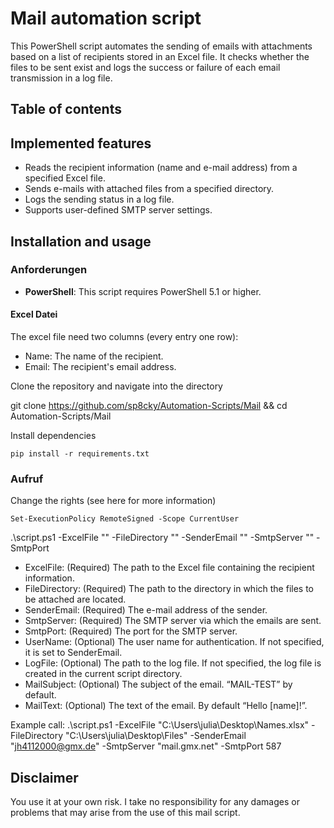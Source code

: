 # Mail automation script
This PowerShell script automates the sending of emails with attachments based on a list of recipients stored in an Excel file. It checks whether the files to be sent exist and logs the success or failure of each email transmission in a log file.

## Table of contents


## Implemented features
- Reads the recipient information (name and e-mail address) from a specified Excel file.
- Sends e-mails with attached files from a specified directory.
- Logs the sending status in a log file.
- Supports user-defined SMTP server settings.

## Installation and usage
### Anforderungen
- **PowerShell**: This script requires PowerShell 5.1 or higher.

#### Excel Datei
The excel file need two columns (every entry one row):
- Name: The name of the recipient.
- Email: The recipient's email address.


Clone the repository and navigate into the directory

git clone https://github.com/sp8cky/Automation-Scripts/Mail && cd Automation-Scripts/Mail

Install dependencies
```
pip install -r requirements.txt
```



### Aufruf 
Change the rights (see here for more information)
```
Set-ExecutionPolicy RemoteSigned -Scope CurrentUser
``` 

.\script.ps1 -ExcelFile "<Pfad zur Excel-Datei>" -FileDirectory "<Pfad zum Verzeichnis>" -SenderEmail "<Deine E-Mail>" -SmtpServer "<SMTP-Server>" -SmtpPort <Port>

- ExcelFile: (Required) The path to the Excel file containing the recipient information.
- FileDirectory: (Required) The path to the directory in which the files to be attached are located.
- SenderEmail: (Required) The e-mail address of the sender.
- SmtpServer: (Required) The SMTP server via which the emails are sent.
- SmtpPort: (Required) The port for the SMTP server.
- UserName: (Optional) The user name for authentication. If not specified, it is set to SenderEmail.
- LogFile: (Optional) The path to the log file. If not specified, the log file is created in the current script directory.
- MailSubject: (Optional) The subject of the email. “MAIL-TEST” by default.
- MailText: (Optional) The text of the email. By default “Hello [name]!”.

Example call:
.\script.ps1 -ExcelFile "C:\Users\julia\Desktop\Names.xlsx" -FileDirectory "C:\Users\julia\Desktop\Files" -SenderEmail "jh4112000@gmx.de" -SmtpServer "mail.gmx.net" -SmtpPort 587

## Disclaimer
You use it at your own risk. I take no responsibility for any damages or problems that may arise from the use of this mail script.
